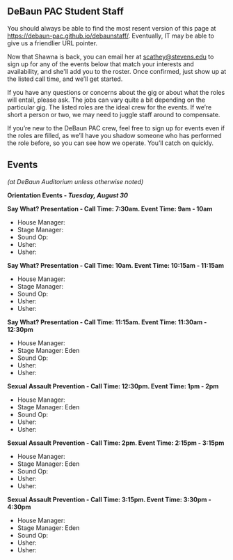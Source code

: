 ## DeBaun PAC Student Staff

You should always be able to find the most resent version of this page at <https://debaun-pac.github.io/debaunstaff/>. Eventually, IT may be able to give us a friendlier URL pointer.

Now that Shawna is back, you can email her at <scathey@stevens.edu>  to sign up for any of the events below that match your interests and availability, and she'll add you to the roster. Once confirmed, just show up at the listed call time, and we’ll get started.

If you have any questions or concerns about the gig or about what the roles will entail, please ask. The jobs can vary quite a bit depending on the particular gig. The listed roles are the ideal crew for the events. If we’re short a person or two, we may need to juggle staff around to compensate.

If you’re new to the DeBaun PAC crew, feel free to sign up for events even if the roles are filled, as we’ll have you shadow someone who has performed the role before, so you can see how we operate. You’ll catch on quickly.


## Events
*(at DeBaun Auditorium unless otherwise noted)*

**Orientation Events - *Tuesday, August 30***

**Say What? Presentation - Call Time: 7:30am. Event Time: 9am - 10am**
- House Manager:
- Stage Manager: 
- Sound Op: 
- Usher: 
- Usher:


**Say What? Presentation - Call Time: 10am. Event Time: 10:15am - 11:15am**
- House Manager:
- Stage Manager: 
- Sound Op: 
- Usher: 
- Usher:


**Say What? Presentation - Call Time: 11:15am. Event Time: 11:30am - 12:30pm**
- House Manager:
- Stage Manager: Eden
- Sound Op: 
- Usher: 
- Usher:


**Sexual Assault Prevention - Call Time: 12:30pm. Event Time: 1pm - 2pm**
- House Manager:
- Stage Manager: Eden
- Sound Op: 
- Usher: 
- Usher:


**Sexual Assault Prevention - Call Time: 2pm. Event Time: 2:15pm - 3:15pm**
- House Manager:
- Stage Manager: Eden
- Sound Op: 
- Usher: 
- Usher:


**Sexual Assault Prevention - Call Time: 3:15pm. Event Time: 3:30pm - 4:30pm**
- House Manager:
- Stage Manager: Eden
- Sound Op: 
- Usher: 
- Usher:
